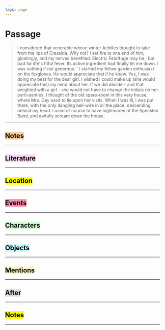 ```yaml
---
tags: page
---
```


# Passage
> I considered that venerable whose winter Achilles thought to take from the lips of Cressida. Why not? I set fire to one end of him, gloatingly, and my nerves benefited. Electric Febrifuge may be ; but bad for life's fitful fever. Its active ingredient had finally let me down. I was nothing if not generous.`` I started my fellow garden enthusiast on the foxgloves. He would appreciate that if he knew. Yes, I was doing my best for the dear girl. I wished I could make up (she would appreciate this) my mind about her. If we did decide - and that weighted with a girl - she would not have to change the initials on her parti-panties. I thought of the old spare-room in this very house, where Mrs. Gay used to lie upon her visits. When I was ill, I was put there, with the only dangling bell-wire in all the place, descending behind my head. I used of course to have nightmares of the Speckled Band, and awfully scream down the house.
---
## <mark style="background: #FFB86CA6;">Notes</mark>
---


## <mark style="background: #FFB8EBA6;">Literature</mark>
---

## <mark class="hltr-purple">Location</mark>
---

## <mark style="background: #FF5582A6;">Events</mark>
---

## <mark style="background: #BBFABBA6;">Characters</mark>
---

## <mark style="background: #ABF7F7A6;">Objects</mark>
---

## <mark style="background: #FFF3A3A6;">Mentions</mark>
---

## <mark style="background: #CACFD9A6;">After</mark>
---

## <mark class="hltr-blue">Notes</mark>
---

